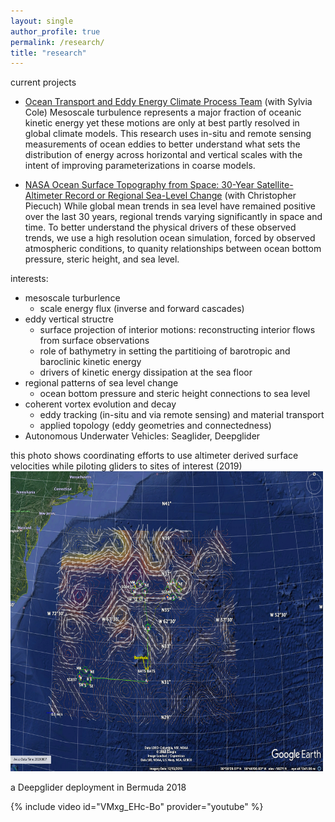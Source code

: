 ```yaml
---
layout: single
author_profile: true
permalink: /research/
title: "research"
---
```


current projects 
* [Ocean Transport and Eddy Energy Climate Process Team](https://ocean-eddy-cpt.github.io) (with Sylvia Cole) 
Mesoscale turbulence represents a major fraction of oceanic kinetic energy yet these motions are only at best partly resolved in global climate models. This research uses in-situ and remote sensing measurements of ocean eddies to better understand what sets the distribution of energy across horizontal and vertical scales with the intent of improving parameterizations in coarse models. 

* [NASA Ocean Surface Topography from Space: 30-Year Satellite-Altimeter Record or Regional Sea-Level Change](https://sealevel.jpl.nasa.gov/documents/1688/?list=projects) (with Christopher Piecuch)
While global mean trends in sea level have remained positive over the last 30 years, regional trends varying significantly in space and time. To better understand the physical drivers of these observed trends, we use a high resolution ocean simulation, forced by observed atmospheric conditions, to quanity relationships between ocean bottom pressure, steric height, and sea level. 

interests:
* mesoscale turburlence  
    + scale energy flux (inverse and forward cascades) 
* eddy vertical structre 
    + surface projection of interior motions: reconstructing interior flows from surface observations
    + role of bathymetry in setting the partitioing of barotropic and baroclinic kinetic energy 
    + drivers of kinetic energy dissipation at the sea floor 
* regional patterns of sea level change  
    + ocean bottom pressure and steric height connections to sea level  
* coherent vortex evolution and decay
    + eddy tracking (in-situ and via remote sensing) and material transport 
    + applied topology (eddy geometries and connectedness) 
* Autonomous Underwater Vehicles: Seaglider, Deepglider

this photo shows coordinating efforts to use altimeter derived surface velocities while piloting gliders to sites of interest (2019) 
<img src="/assets/images/google_earth_aviso2.png" width="500" height="480"/>

a Deepglider deployment in Bermuda 2018 
<div style="width:500px; float: left">
{% include video id="VMxg_EHc-Bo" provider="youtube" %}
</div>
